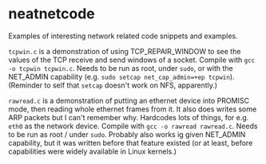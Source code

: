 # neatnetcode
Examples of interesting network related code snippets and examples.

`tcpwin.c` is a demonstration of using TCP_REPAIR_WINDOW to see the values of the TCP receive and send windows of a socket. Compile with `gcc -o tcpwin tcpwin.c`. Needs to be run as root, under `sudo`, or with the NET_ADMIN capability (e.g. `sudo setcap net_cap_admin=+ep tcpwin`). (Reminder to self that `setcap` doesn't work on NFS, apparently.)

`rawread.c` is a demonstration of putting an ethernet device into PROMISC mode, then reading whole ethernet frames from it. It also does writes some ARP packets but I can't remember why. Hardcodes lots of things, for e.g. `eth0` as the network device. Compile with `gcc -o rawread rawread.c`. Needs to be run as root / under `sudo`. Probably also works ig given NET_ADMIN capability, but it was written before that feature existed (or at least, before capabilities were widely available in Linux kernels.)
